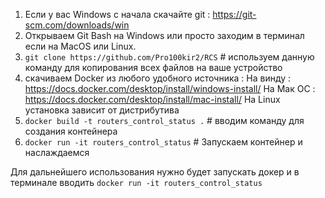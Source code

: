 1) Если у вас Windows с начала скачайте git : https://git-scm.com/downloads/win
2) Открываем Git Bash на Windows или просто заходим в терминал если на MacOS или Linux.
3) `git clone https://github.com/Pro100kir2/RCS` # используем данную команду для копирования всех файлов на ваше устройство
4) скачиваем Docker из любого удобного источника : 
 На винду : https://docs.docker.com/desktop/install/windows-install/
 На Мак ОС : https://docs.docker.com/desktop/install/mac-install/
 На Linux установка зависит от дистрибутива 
5) `docker build -t routers_control_status .` # вводим команду для создания контейнера 
6) `docker run -it routers_control_status`   # Запускаем контейнер и наслаждаемся 


Для дальнейшего использования нужно будет запускать докер и в терминале вводить `docker run -it routers_control_status`
